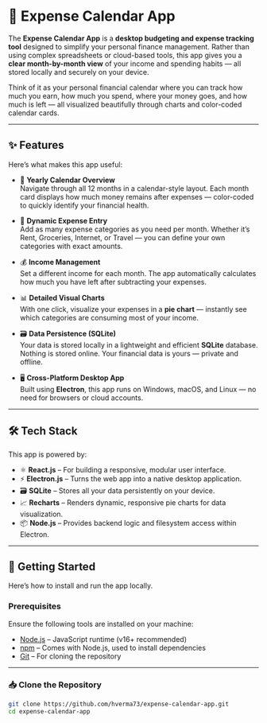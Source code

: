 # 📅 Expense Calendar App

The **Expense Calendar App** is a **desktop budgeting and expense tracking tool** designed to simplify your personal finance management. Rather than using complex spreadsheets or cloud-based tools, this app gives you a **clear month-by-month view** of your income and spending habits — all stored locally and securely on your device.

Think of it as your personal financial calendar where you can track how much you earn, how much you spend, where your money goes, and how much is left — all visualized beautifully through charts and color-coded calendar cards.

---

## ✨ Features

Here’s what makes this app useful:

- 📆 **Yearly Calendar Overview**  
  Navigate through all 12 months in a calendar-style layout. Each month card displays how much money remains after expenses — color-coded to quickly identify your financial health.

- 💸 **Dynamic Expense Entry**  
  Add as many expense categories as you need per month. Whether it’s Rent, Groceries, Internet, or Travel — you can define your own categories with exact amounts.

- 💰 **Income Management**  
  Set a different income for each month. The app automatically calculates how much you have left after subtracting your expenses.

- 📊 **Detailed Visual Charts**  
  With one click, visualize your expenses in a **pie chart** — instantly see which categories are consuming most of your income.

- 🗃️ **Data Persistence (SQLite)**  
  Your data is stored locally in a lightweight and efficient **SQLite** database. Nothing is stored online. Your financial data is yours — private and offline.

- 🖥️ **Cross-Platform Desktop App**  
  Built using **Electron**, this app runs on Windows, macOS, and Linux — no need for browsers or cloud accounts.

---

## 🛠️ Tech Stack

This app is powered by:

- ⚛️ **React.js** – For building a responsive, modular user interface.
- ⚡ **Electron.js** – Turns the web app into a native desktop application.
- 🗃️ **SQLite** – Stores all your data persistently on your device.
- 📈 **Recharts** – Renders dynamic, responsive pie charts for data visualization.
- 📦 **Node.js** – Provides backend logic and filesystem access within Electron.

---

## 🚀 Getting Started

Here’s how to install and run the app locally.

### Prerequisites

Ensure the following tools are installed on your machine:

- [Node.js](https://nodejs.org/) – JavaScript runtime (v16+ recommended)
- [npm](https://www.npmjs.com/) – Comes with Node.js, used to install dependencies
- [Git](https://git-scm.com/) – For cloning the repository

---

### 📥 Clone the Repository

```bash
git clone https://github.com/hverma73/expense-calendar-app.git
cd expense-calendar-app
```
